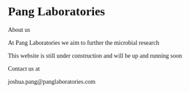 <!doctype html>
<html>
  <head>
    <title style="font-family:verdana;">Pang Laboratories</title>
  </head>
  <body style="font-family:verdana;">
<h1>Pang Laboratories</h1>
    <p>About us</p>
	<p>At Pang Laboratories we aim to further the microbial research  </p>
	<p>This website is still under construction and will be up and running soon</p>
	<p>Contact us at </p>
	<p>joshua.pang@panglaboratories.com</p>
  </body>
</html>

